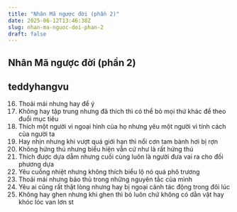 ```yaml
---
title: "Nhân Mã ngược đời (phần 2)"
date: 2025-06-12T13:46:38Z
slug: nhan-ma-nguoc-doi-phan-2
draft: false
---
```


## Nhân Mã ngược đời (phần 2)

## teddyhangvu

16. Thoải mái nhưng hay để ý​
17. Không hay tập trung nhưng đã thích thì có thể bỏ mọi thứ khác để theo đuổi mục tiêu​
18. Thích một người vì ngoại hình của họ nhưng yêu một người vì tính cách của người ta​
19. Hay nhịn nhưng khi vượt quá giới hạn thì nổi cơn tam bành hơi bị rợn​
20. Không hứng thú nhưng biểu hiện vẫn cứ như là rất hứng thú​
21. Thích được dựa dẫm nhưng cuối cùng luôn là người đưa vai ra cho đối phương dựa​
22. Yêu cuồng nhiệt nhưng không thích biểu lộ nó quá phô trương​
23. Thoải mái nhưng bảo thủ trong những nguyên tắc của mình​
24. Yêu ai cũng rất thật lòng nhưng hay bị ngoại cảnh tác động trong đôi lúc​
25. Không hay ghen nhưng khi ghen thì bỏ luôn chứ không có dằn vặt hay khóc lóc van lơn​
st